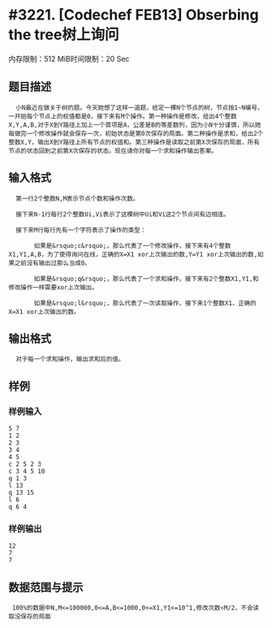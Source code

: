 # #3221. [Codechef FEB13] Obserbing the tree树上询问

内存限制：512 MiB时间限制：20 Sec

## 题目描述

      小N最近在做关于树的题。今天她想了这样一道题，给定一棵N个节点的树，节点按1~N编号，一开始每个节点上的权值都是0，接下来有M个操作。第一种操作是修改，给出4个整数X,Y,A,B,对于X到Y路径上加上一个首项是A，公差是B的等差数列，因为小N十分谨慎，所以她每做完一个修改操作就会保存一次，初始状态是第0次保存的局面。第二种操作是求和，给出2个整数X,Y，输出X到Y路径上所有节点的权值和。第三种操作是读取之前第X次保存的局面，所有节点的状态回到之前第X次保存的状态。现在请你对每一个求和操作输出答案。

## 输入格式

      第一行2个整数N,M表示节点个数和操作次数。

      接下来N-1行每行2个整数Ui,Vi表示了这棵树中Ui和Vi这2个节点间有边相连。

      接下来M行每行先有一个字符表示了操作的类型：

           如果是&rsquo;c&rsquo;，那么代表了一个修改操作，接下来有4个整数X1,Y1,A,B，为了使得询问在线，正确的X=X1 xor上次输出的数,Y=Y1 xor上次输出的数,如果之前没有输出过那么当成0。

           如果是&rsquo;q&rsquo;，那么代表了一个求和操作，接下来有2个整数X1,Y1,和修改操作一样需要xor上次输出。

           如果是&rsquo;l&rsquo;，那么代表了一次读取操作，接下来1个整数X1，正确的X=X1 xor上次输出的数。

## 输出格式

 

      对于每一个求和操作，输出求和后的值。

## 样例

### 样例输入

    
    5 7
    1 2
    2 3
    3 4
    4 5
    c 2 5 2 3
    c 3 4 5 10
    q 1 3
    l 13
    q 13 15
    l 6
    q 6 4
    
    

### 样例输出

    
    12
    7
    7 
    

## 数据范围与提示


     100%的数据中N,M<=100000,0<=A,B<=1000,0<=X1,Y1<=10^1,修改次数<M/2，不会读取没保存的局面
